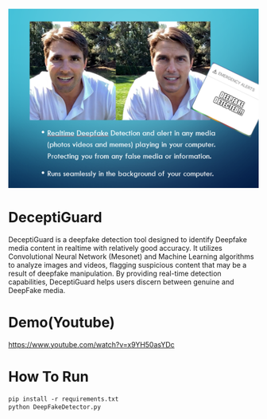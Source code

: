 ![DeceptiGuard](ShortDesc.png)
# DeceptiGuard
DeceptiGuard is a deepfake detection tool designed to identify Deepfake media content in realtime with relatively good accuracy. It utilizes Convolutional Neural Network (Mesonet) and Machine Learning algorithms to analyze images and videos, flagging suspicious content that may be a result of deepfake manipulation. By providing real-time detection capabilities, DeceptiGuard helps users discern between genuine and DeepFake media.
# Demo(Youtube)
https://www.youtube.com/watch?v=x9YH50asYDc
# How To Run
```
pip install -r requirements.txt
python DeepFakeDetector.py
```

